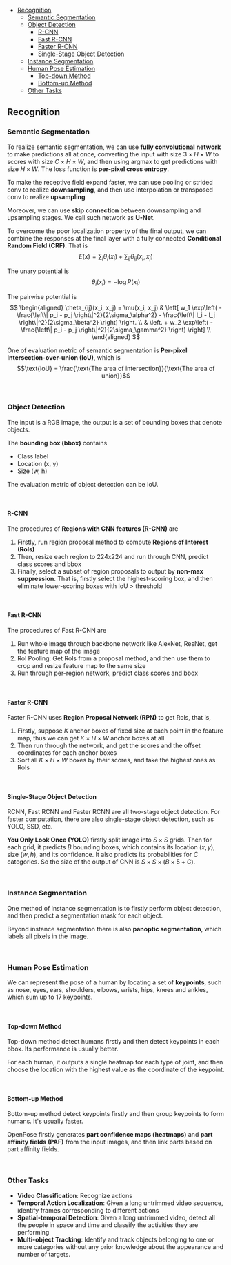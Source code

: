 
- [Recognition](#recognition)
  - [Semantic Segmentation](#semantic-segmentation)
  - [Object Detection](#object-detection)
    - [R-CNN](#r-cnn)
    - [Fast R-CNN](#fast-r-cnn)
    - [Faster R-CNN](#faster-r-cnn)
    - [Single-Stage Object Detection](#single-stage-object-detection)
  - [Instance Segmentation](#instance-segmentation)
  - [Human Pose Estimation](#human-pose-estimation)
    - [Top-down Method](#top-down-method)
    - [Bottom-up Method](#bottom-up-method)
  - [Other Tasks](#other-tasks)







## Recognition
### Semantic Segmentation
To realize semantic segmentation, we can use **fully convolutional network** to make predictions all at once, converting the input with size $3 \times H \times W$ to scores with size $C \times H \times W$, and then using argmax to get predictions with size $H \times W$. The loss function is **per-pixel cross entropy**.

To make the receptive field expand faster, we can use pooling or strided conv to realize **downsampling**, and then use interpolation or transposed conv to realize **upsampling**

Moreover, we can use **skip connection** between downsampling and
upsampling stages. We call such network as **U-Net**.

To overcome the poor localization property of the final output, we can combine the responses at the final layer with a fully connected **Conditional Random Field (CRF)**. That is
$$E(x) = \sum_i \theta_i(x_i) + \sum_{ij}\theta_{ij}(x_i, x_j)$$

The unary potential is
$$\theta_i(x_i) = -\log P(x_i)$$

The pairwise potential is
$$
\begin{aligned}
  \theta_{ij}(x_i, x_j) = \mu(x_i, x_j) & \left[ w_1 \exp\left( - \frac{\left\| p_i - p_j \right\|^2}{2\sigma_\alpha^2} - \frac{\left\| I_i - I_j \right\|^2}{2\sigma_\beta^2} \right) \right. \\
  & \left. + w_2 \exp\left( - \frac{\left\| p_i - p_j \right\|^2}{2\sigma_\gamma^2} \right) \right] \\
\end{aligned}
$$

One of evaluation metric of semantic segmentation is **Per-pixel Intersection-over-union (IoU)**, which is
$$\text{IoU} = \frac{\text{The area of intersection}}{\text{The area of union}}$$







<br>

### Object Detection
The input is a RGB image, the output is a set of bounding boxes that denote objects.

The **bounding box (bbox)** contains
- Class label
- Location (x, y)
- Size (w, h)

The evaluation metric of object detection can be IoU.

<br>

#### R-CNN
The procedures of **Regions with CNN features (R-CNN)** are
1. Firstly, run region proposal method to compute **Regions of Interest (Rols)**
2. Then, resize each region to 224x224 and run through CNN, predict class scores and bbox
3. Finally, select a subset of region proposals to output by **non-max suppression**. That is, firstly select the highest-scoring box, and then eliminate lower-scoring boxes with IoU > threshold

<br>

#### Fast R-CNN
The procedures of Fast R-CNN are
1. Run whole image through backbone network like AlexNet, ResNet, get the feature map of the image
2. Rol Pooling: Get Rols from a proposal method, and then use them to crop and resize feature map to the same size
3. Run through per-region network, predict class scores and bbox

<br>

#### Faster R-CNN
Faster R-CNN uses **Region Proposal Network (RPN)** to get Rols, that is,
1. Firstly, suppose $K$ anchor boxes of fixed size at each point in the feature map, thus we can get $K \times H \times W$ anchor boxes at all
2. Then run through the network, and get the scores and the offset coordinates for each anchor boxes
3. Sort all $K \times H \times W$ boxes by their scores, and take the highest ones as Rols

<br>

#### Single-Stage Object Detection
RCNN, Fast RCNN and Faster RCNN are all two-stage object detection. For faster computation, there are also single-stage object detection, such as YOLO, SSD, etc.

**You Only Look Once (YOLO)** firstly split image into $S \times S$ grids. Then for each grid, it predicts $B$ bounding boxes, which contains its location $(x, y)$, size $(w, h)$, and its confidence. It also predicts its probabilities for $C$ categories. So the size of the output of CNN is $S \times S \times (B \times 5 + C)$.








<br>

### Instance Segmentation
One method of instance segmentation is to firstly perform object detection, and then predict a segmentation mask for each object.

Beyond instance segmentation there is also **panoptic segmentation**, which labels all pixels in the image.







<br>

### Human Pose Estimation
We can represent the pose of a human by locating a set of **keypoints**, such as nose, eyes, ears, shoulders, elbows, wrists, hips, knees and ankles, which sum up to 17 keypoints.

<br>

#### Top-down Method
Top-down method detect humans firstly and then detect keypoints in each bbox. Its performance is usually better.

For each human, it outputs a single heatmap for each type of joint, and then choose the location with the highest value as the coordinate of the keypoint.



<br>

#### Bottom-up Method
Bottom-up method detect keypoints firstly and then group keypoints to form humans. It's usually faster.

OpenPose firstly generates **part confidence maps (heatmaps)** and **part affinity fields (PAF)** from the input images, and then link parts based on part affinity fields.







<br>

### Other Tasks
- **Video Classification**: Recognize actions
- **Temporal Action Localization**: Given a long untrimmed video sequence, identify frames corresponding to different actions
- **Spatial-temporal Detection**: Given a long untrimmed video, detect all the people in space and time and classify the activities they are performing
- **Multi-object Tracking**: Identify and track objects belonging to one or more categories without any prior knowledge about the appearance and number of targets.



